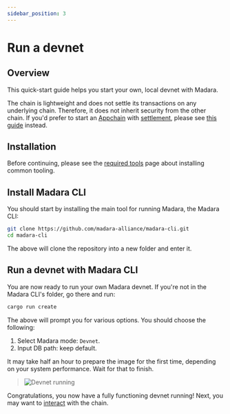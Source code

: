 ```yaml
---
sidebar_position: 3
---
```


# Run a devnet

## Overview

This quick-start guide helps you start your own, local devnet with Madara. 

The chain is lightweight and does not settle its transactions on any underlying chain. Therefore, it does not inherit security from the other chain. If you'd prefer to start an [Appchain](/concepts/appchain) with [settlement](/concepts/settlement), please see [this guide](/quickstart/run_appchain) instead.

## Installation

Before continuing, please see the [required tools](/tools) page about installing common tooling.

## Install Madara CLI

You should start by installing the main tool for running Madara, the Madara CLI:
```bash
git clone https://github.com/madara-alliance/madara-cli.git
cd madara-cli
```
The above will clone the repository into a new folder and enter it.

## Run a devnet with Madara CLI

You are now ready to run your own Madara devnet. If you're not in the Madara CLI's folder, go there and run:

```bash
cargo run create
```
The above will prompt you for various options. You should choose the following:
1. Select Madara mode: `Devnet`.
1. Input DB path: keep default.

It may take half an hour to prepare the image for the first time, depending on your system performance. Wait for that to finish.

> ![Devnet running](/img/pages/quickstart-devnet-start.png "Devnet is running")

Congratulations, you now have a fully functioning devnet running! Next, you may want to [interact](use_devnet) with the chain.